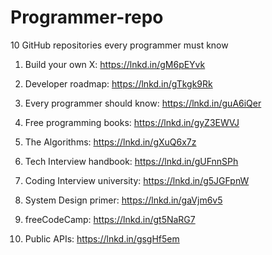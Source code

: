 # Programmer-repo

10 GitHub repositories every programmer must know

1. Build your own X: https://lnkd.in/gM6pEYvk

2. Developer roadmap: https://lnkd.in/gTkgk9Rk

3. Every programmer should know: https://lnkd.in/guA6iQer

4. Free programming books: https://lnkd.in/gyZ3EWVJ

5. The Algorithms: https://lnkd.in/gXuQ6x7z

6. Tech Interview handbook: https://lnkd.in/gUFnnSPh

7. Coding Interview university: https://lnkd.in/g5JGFpnW

8. System Design primer: https://lnkd.in/gaVjm6v5

9. freeCodeCamp: https://lnkd.in/gt5NaRG7

10. Public APIs: https://lnkd.in/gsgHf5em
